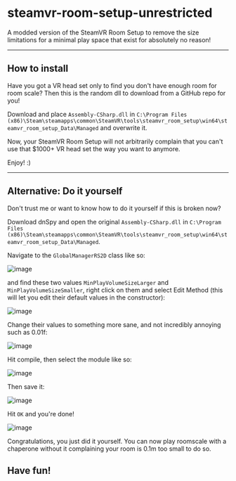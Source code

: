 # steamvr-room-setup-unrestricted

A modded version of the SteamVR Room Setup to remove the size limitations for a minimal play space that exist for absolutely no reason!

___

## How to install

Have you got a VR head set only to find you don't have enough room for room scale? Then this is the random dll to download from a GitHub repo for you!

Download and place ``Assembly-CSharp.dll`` in ``C:\Program Files (x86)\Steam\steamapps\common\SteamVR\tools\steamvr_room_setup\win64\steamvr_room_setup_Data\Managed`` and overwrite it.

Now, your SteamVR Room Setup will not arbitrarily complain that you can't use that $1000+ VR head set the way you want to anymore.

Enjoy! :)

____

## Alternative: Do it yourself

Don't trust me or want to know how to do it yourself if this is broken now?

Download dnSpy and open the original ``Assembly-CSharp.dll`` in ``C:\Program Files (x86)\Steam\steamapps\common\SteamVR\tools\steamvr_room_setup\win64\steamvr_room_setup_Data\Managed``.

Navigate to the ``GlobalManagerRS2D`` class like so:

![image](https://user-images.githubusercontent.com/21316711/79039052-77b83480-7bd6-11ea-8aff-c88a1fb2f2a2.png)

and find these two values ``MinPlayVolumeSizeLarger`` and ``MinPlayVolumeSizeSmaller``, right click on them and select Edit Method (this will let you edit their default values in the constructor):

![image](https://user-images.githubusercontent.com/21316711/79039080-ab935a00-7bd6-11ea-8787-53d10f2474c3.png)

Change their values to something more sane, and not incredibly annoying such as 0.01f:

![image](https://user-images.githubusercontent.com/21316711/79039086-b9e17600-7bd6-11ea-8081-969430edc7c2.png)

Hit compile, then select the module like so:

![image](https://user-images.githubusercontent.com/21316711/79039094-cb2a8280-7bd6-11ea-844a-10d9f97b9059.png)

Then save it:

![image](https://user-images.githubusercontent.com/21316711/79039101-d4b3ea80-7bd6-11ea-971a-8bb6cd5d5123.png)

Hit ``OK`` and you're done!

![image](https://user-images.githubusercontent.com/21316711/79039111-e5646080-7bd6-11ea-82dc-1cbf2387ee1e.png)

Congratulations, you just did it yourself. You can now play roomscale with a chaperone without it complaining your room is 0.1m too small to do so.

## Have fun!
